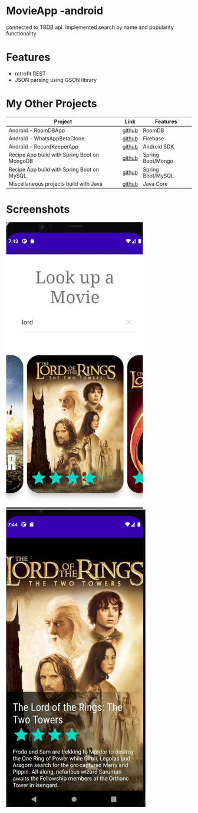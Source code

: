 # MovieApp -android
connected to TBDB api. Implemented search by name and popularity functionality

# Features
- retrofit REST
- JSON parsing using GSON library



# My Other Projects

| Project | Link | Features |
|------|-------|-------|
| Android - RoomDBApp  | [github](https://github.com/igorek1955/roomdbapp) | RoomDB |
| Android - WhatsAppBetaClone  | [github](https://github.com/igorek1955/whatsapp-beta-android) | Firebase |
| Android - RecordKeeperApp  | [github](https://github.com/igorek1955/record-keeper-android) | Android SDK |
| Recipe App build with Spring Boot on MongoDB | [github](https://github.com/igorek1955/recipeapp-spring-mongoDB) | Spring Boot/Mongo |
| Recipe App build with Spring Boot on MySQL |[github](https://github.com/igorek1955/recipeapp-spring-mysql) | Spring Boot/MySQL |
| Miscellaneous projects build with Java  | [github](https://github.com/igorek1955/little-projects) | Java Core |


# Screenshots

![Alt text](/screenshots/Screenshot_1.jpg "Main screen")
![Alt text](/screenshots/Screenshot_2.jpg "Movie details screen")